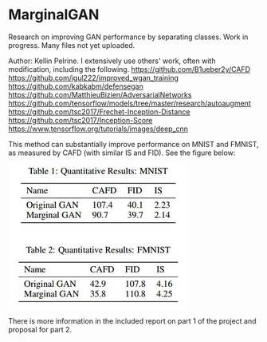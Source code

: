 # MarginalGAN
Research on improving GAN performance by separating classes. Work in progress. Many files not yet uploaded.

Author: Kellin Pelrine. I extensively use others' work, often with modification, including the following.
https://github.com/B1ueber2y/CAFD \
https://github.com/igul222/improved_wgan_training \
https://github.com/kabkabm/defensegan \
https://github.com/MatthieuBizien/AdversarialNetworks \
https://github.com/tensorflow/models/tree/master/research/autoaugment \
https://github.com/tsc2017/Frechet-Inception-Distance \
https://github.com/tsc2017/Inception-Score \
https://www.tensorflow.org/tutorials/images/deep_cnn

This method can substantially improve performance on MNIST and FMNIST, as measured by CAFD (with similar IS and FID). See the figure below:

![image](https://github.com/kellinpelrine/MarginalGAN/blob/master/MNIST_FMNIST_results.JPG)

There is more information in the included report on part 1 of the project and proposal for part 2. 

